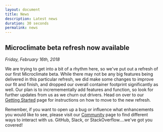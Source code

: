 ```yaml
---
layout: document
title: News
description: Latest news
duration: 30 seconds
permalink: news
---
```


## Microclimate beta refresh now available

*Friday, February 16th, 2018*

We are trying to get into a bit of a rhythm here, so we've put out a refresh of our first Microclimate beta. While there may not be any big  features being delivered in this particular refresh, we did make some changes to improve our fit and finish, and dropped our overall container footprint significantly as well. Our plan is to incremementally add features and function, so look for further updates from us as we churn out drivers. Head on over to our [Getting Started](./gettingstarted) page for instructions on how to move to the new refresh. 

Remember, if you want to open up a bug or influence what enhancements you would like to see, please visit our [Community](./community) page to find different ways to interact with us. GitHub, Slack, or StackOverflow....we've got you covered!
